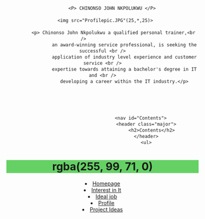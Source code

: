 <html>
	<header>
		
           <P> CHINONSO JOHN NKPOLUKWU </P>
	   
	   <img src="Profilepic.JPG"(25,*,25)> 
	   
	        <p> Chinonso John Nkpolukwu a qualified personal trainer,<br />              
                    an award-winning service professional, is seeking the successful <br />
                    application of industry level experience and customer service <br />
                    expertise towards attaining a bachelor's degree in IT and <br />
                    developing a career within the IT industry.</p>
		    
		  

	                     
	    
								<nav id="Contents">
									<header class="major">
										<h2>Contents</h2>
									</header>
									<ul>
									
<h1 style="background-color:rgba(0, 180, 0, 0.6);">rgba(255, 99, 71, 0)</h1>	                                                                        <li><a href="index.html">Homepage</a></li>
										<li><a href="https://s3819440.github.io/My-personal-profile-assignment2-1/">Interest in It</a></li>
										<li><a href="index.html">Ideal job</a></li>
										<li><a href="index.html">Profile</a></li>
										<li><a href="index.html">Project Ideas</a></li>


